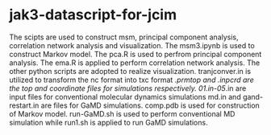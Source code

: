 # jak3-datascript-for-jcim
The scipts are used to construct msm, principal component analysis, correlation network analysis and visualization.
The msm3.ipynb is used to construct Markov model.
The pca.R is used to perfrom principal component analysis.
The ema.R is applied to perform correlation network analysis.
The other python scripts are adopted to realize visualization.
tranjconver.in is utilized to transform the nc format into txc format
*.prmtop and *.inpcrd are the top and coordinate files for simulations respectively.
01*.in-05*.in are input files for conventional molecular dynamics simulations
md.in and gand-restart.in are files for GaMD simulations.
comp.pdb is used for construction of Markov model.
run-GaMD.sh is used to perform conventional MD simulation while run1.sh is applied to run GaMD simulations.
